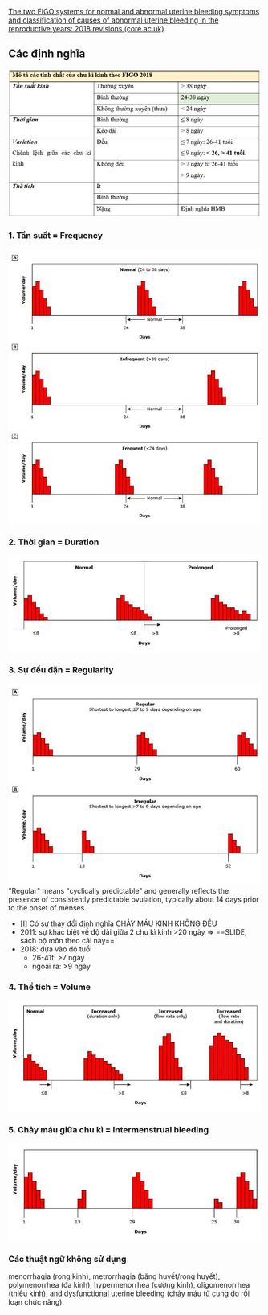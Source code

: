 
[The two FIGO systems for normal and abnormal uterine bleeding symptoms and classification of causes of abnormal uterine bleeding in the reproductive years: 2018 revisions (core.ac.uk)](https://core.ac.uk/download/pdf/231907913.pdf)
## Các định nghĩa
![FIGO-2018-1689827774809.jpeg](../../../200%20Files/image/image/FIGO-2018-1689827774809.jpeg)
### 1. Tần suất = Frequency
![444](../../../200%20Files/image/image/Frequency%20of%20menses.jpeg)
### 2. Thời gian = Duration
![444](../../../200%20Files/image/image/Duration%20of%20menses.jpeg)
### 3. Sự đều đặn = Regularity
![444](../../../200%20Files/image/image/Regularity%20of%20menses.jpeg)
"Regular" means "cyclically predictable" and generally reflects the presence of consistently predictable ovulation, typically about 14 days prior to the onset of menses.

- [I] Có sự thay đổi định nghĩa CHẢY MÁU KINH KHÔNG ĐỀU
- 2011: sự khác biệt về độ dài giữa 2 chu kì kinh >20 ngày => ==SLIDE, sách bộ môn theo cái này==
- 2018: dựa vào độ tuổi
	- 26-41t: >7 ngày
	- ngoài ra: >9 ngày

### 4. Thể tích = Volume
![444](../../../200%20Files/image/image/Volume%20of%20menses.jpeg)
### 5. Chảy máu giữa chu kì = Intermenstrual bleeding
![Intermenstrual bleeding.jpeg](../../../200%20Files/image/image/Intermenstrual%20bleeding.jpeg)


### Các thuật ngữ không sử dụng
menorrhagia (rong kinh), metrorrhagia (băng huyết/rong huyết), polymenorrhea (đa kinh), hypermenorrhea (cường kinh), oligomenorrhea (thiểu kinh), and dysfunctional uterine bleeding (chảy máu tử cung do rối loạn chức năng).
